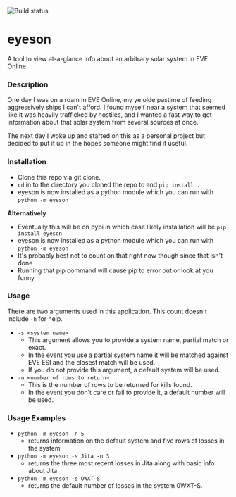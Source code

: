 ![Build status](https://travis-ci.com/sapporojones/eyeson.svg?branch=main)
# eyeson

A tool to view at-a-glance info about an arbitrary solar system in EVE Online.

### Description

One day I was on a roam in EVE Online, my ye olde pastime of feeding aggressively ships I can't afford.
I found myself near a system that seemed like it was heavily trafficked by hostiles, and 
I wanted a fast way to get information about that solar system from several sources at once.

The next day I woke up and started on this as a personal project but decided to put it up in the hopes 
someone might find it useful.  

### Installation

* Clone this repo via git clone.
* `cd` in to the directory you cloned the repo to and `pip install .`
* eyeson is now installed as a python module which you can run with `python -m eyeson`

**Alternatively**

* Eventually this will be on pypi in which case likely installation will be `pip install eyeson`
* eyeson is now installed as a python module which you can run with `python -m eyeson`
* It's probably best not to count on that right now though since that isn't done 
* Running that pip command will cause pip to error out or look at you funny 

### Usage

There are two arguments used in this application.  This count doesn't include `-h` for help.

* `-s <system name>`
  * This argument allows you to provide a system name, partial match or exact.
  * In the event you use a partial system name it will be matched against EVE ESI and the closest match will be used.
  * If you do not provide this argument, a default system will be used.
* `-n <number of rows to return>`
  * This is the number of rows to be returned for kills found.
  * In the event you don't care or fail to provide it, a default number will be used.
    
### Usage Examples

* `python -m eyeson -n 5`
  * returns information on the default system and five rows of losses in the system
* `python -m eyeson -s Jita -n 3`
  * returns the three most recent losses in Jita along with basic info about Jita
* `python -m eyeson -s OWXT-S`  
  * returns the default number of losses in the system 0WXT-S.


